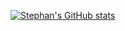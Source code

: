 [![Stephan's GitHub stats](https://github-readme-stats.vercel.app/api?username=StephanAkkerman)](https://github.com/anuraghazra/github-readme-stats)
